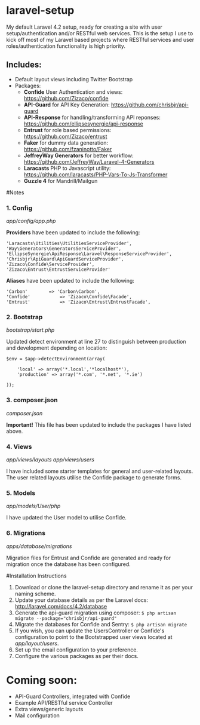 # laravel-setup
My default Laravel 4.2 setup, ready for creating a site with user setup/authentication and/or RESTful web services. This is the setup I use to kick off most of my Laravel based projects where RESTful services and user roles/authentication functionality is high priority.

## Includes:

* Default layout views including Twitter Bootstrap 
* Packages:
  * **Confide** User Authentication and views: https://github.com/Zizaco/confide
  * **API-Guard** for API Key Generation: https://github.com/chrisbjr/api-guard
  * **API-Response** for handling/transforming API reponses: https://github.com/ellipsesynergie/api-response
  * **Entrust** for role based permissions: https://github.com/Zizaco/entrust
  * **Faker** for dummy data generation: https://github.com/fzaninotto/Faker
  * **JeffreyWay Generators** for better workflow: https://github.com/JeffreyWay/Laravel-4-Generators
  * **Laracasts** PHP to Javascript utility: https://github.com/laracasts/PHP-Vars-To-Js-Transformer
  * **Guzzle 4** for Mandrill/Mailgun


#Notes

### 1. Config
*app/config/app.php*

**Providers** have been updated to include the following:

```
'Laracasts\Utilities\UtilitiesServiceProvider',
'Way\Generators\GeneratorsServiceProvider',
'EllipseSynergie\ApiResponse\Laravel\ResponseServiceProvider',
'Chrisbjr\ApiGuard\ApiGuardServiceProvider',
'Zizaco\Confide\ServiceProvider',
'Zizaco\Entrust\EntrustServiceProvider'
```

**Aliases** have been updated to include the following:

```
'Carbon'        => 'Carbon\Carbon',
'Confide' 			=> 'Zizaco\Confide\Facade',
'Entrust'    		=> 'Zizaco\Entrust\EntrustFacade',
```

### 2. Bootstrap
*bootstrap/start.php*

Updated detect environment at line 27 to distinguish between production and development depending on location:

```
$env = $app->detectEnvironment(array(

	'local' => array('*.local','*localhost*'),
    'production' => array('*.com', '*.net', '*.ie')

));
```

### 3. composer.json
*composer.json*

**Important!** This file has been updated to include the packages I have listed above.

### 4. Views
*app/views/layouts*
*app/views/users*

I have included some starter templates for general and user-related layouts. The user related layouts utilise the Confide package to generate forms.

### 5. Models
*app/models/User/php*

I have updated the User model to utilise Confide.

### 6. Migrations
*apps/database/migrations*

Migration files for Entrust and Confide are generated and ready for migration once the database has been configured.

#Installation Instructions

1. Download or clone the laravel-setup directory and rename it as per your naming scheme.
2. Update your database details as per the Laravel docs: http://laravel.com/docs/4.2/database
3. Generate the api-guard migration using composer:
  ```$ php artisan migrate --package="chrisbjr/api-guard"```
4. Migrate the databases for Confide and Sentry:
  ``` $ php artisan migrate ```
5. If you wish, you can update the UsersController or Confide's configuration to point to the Bootstrapped user views located at *app/layout/users*.
6. Set up the email configuration to your preference.
7. Configure the various packages as per their docs.

# Coming soon:
* API-Guard Controllers, integrated with Confide
* Example API/RESTful service Controller
* Extra views/generic layouts
* Mail configuration
